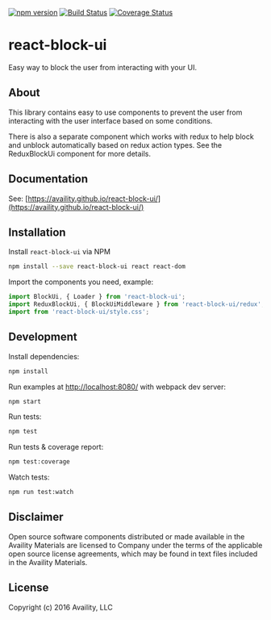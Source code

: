[![npm version](https://badge.fury.io/js/react-block-ui.svg)](https://badge.fury.io/js/react-block-ui) [![Build Status](https://travis-ci.org/Availity/react-block-ui.svg?branch=master)](https://travis-ci.org/Availity/react-block-ui) [![Coverage Status](https://coveralls.io/repos/github/Availity/react-block-ui/badge.svg?branch=master)](https://coveralls.io/github/Availity/react-block-ui?branch=master)
# react-block-ui
Easy way to block the user from interacting with your UI.

## About
This library contains easy to use components to prevent the user from interacting with the user interface based on some conditions.

There is also a separate component which works with redux to help block and unblock automatically based on redux action types. See the ReduxBlockUi component for more details.

## Documentation
See: [https://availity.github.io/react-block-ui/](https://availity.github.io/react-block-ui/)

## Installation

Install `react-block-ui` via NPM

```sh
npm install --save react-block-ui react react-dom
```

Import the components you need, example:

```js
import BlockUi, { Loader } from 'react-block-ui';
import ReduxBlockUi, { BlockUiMiddleware } from 'react-block-ui/redux';
import from 'react-block-ui/style.css';
```

## Development

Install dependencies:

```sh
npm install
```

Run examples at [http://localhost:8080/](http://localhost:8080/) with webpack dev server:

```sh
npm start
```

Run tests:

```sh
npm test
```

Run tests & coverage report:

```sh
npm test:coverage
```

Watch tests:

```sh
npm run test:watch
```

## Disclaimer
Open source software components distributed or made available in the Availity Materials are licensed to Company under the terms of the applicable open source license agreements, which may be found in text files included in the Availity Materials.

## License
Copyright (c) 2016 Availity, LLC
